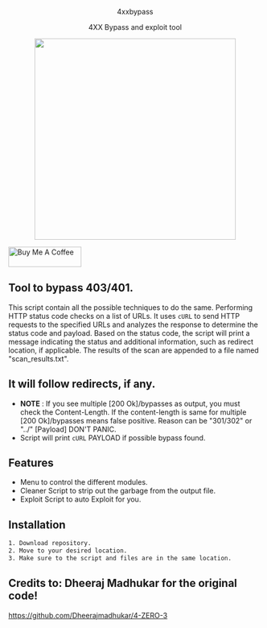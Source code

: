 <p align="center">
4xxbypass
</p>

<p align="center">
4XX Bypass and exploit tool
</p>


<p align="center">
  <img width="400" src="https://user-images.githubusercontent.com/43219706/216733814-26945b8b-0454-4194-bc70-0441802a6c71.png">
</p>


<a href="https://www.buymeacoffee.com/notarealdev" target="_blank"><img src="https://cdn.buymeacoffee.com/buttons/v2/default-blue.png" alt="Buy Me A Coffee" style="height: 40px !important;width: 145px !important;" ></a>

## Tool to bypass 403/401.
This script contain all the possible techniques to do the same. Performing HTTP status code checks on a list of URLs. It uses `cURL` to send HTTP requests to the specified URLs and analyzes the response to determine the status code and payload. Based on the status code, the script will print a message indicating the status and additional information, such as redirect location, if applicable. The results of the scan are appended to a file named "scan_results.txt".
## It will follow redirects, if any.

- **NOTE** : If you see multiple [200 Ok]/bypasses as output, you must check the Content-Length. If the content-length is same for multiple [200 Ok]/bypasses means false positive. Reason can be "301/302" or "../" [Payload] DON'T PANIC.
- Script will print `cURL` PAYLOAD if possible bypass found.


## Features
* Menu to control the different modules.
* Cleaner Script to strip out the garbage from the output file.
* Exploit Script to auto Exploit for you.


## Installation

```sh
1. Download repository.
2. Move to your desired location.
3. Make sure to the script and files are in the same location.
```

## Credits to: Dheeraj Madhukar for the original code!
https://github.com/Dheerajmadhukar/4-ZERO-3

